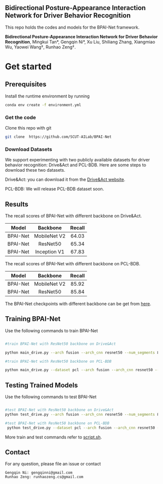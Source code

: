 ## Bidirectional Posture-Appearance Interaction Network for Driver Behavior Recognition



This repo holds the codes and models for the BPAI-Net framework.

**Bidirectional Posture-Appearance Interaction Network for Driver Behavior Recognition**, Mingkui Tan\*, Gengqin Ni\*, Xu Liu, Shiliang Zhang, Xiangmiao Wu, Yaowei Wang†, Runhao Zeng†.



# Get started


## Prerequisites

Install the runtime environment by running 

```bash
conda env create -f environment.yml
```



### Get the code

Clone this repo with git

```bash
git clone  https://github.com/SCUT-AILab/BPAI-Net
```

 

### Download Datasets

We support experimenting with two publicly available datasets for driver behavior recognition: Drive&Act and PCL-BDB. Here are some steps to download these two datasets.

Drive&Act: you can download it from the [Drive&Act website](https://www.driveandact.com/ ).

PCL-BDB: We will release PCL-BDB dataset soon.



## Results

The recall scores of BPAI-Net with different backbone on Drive&Act.

| Model  |   Backbone   |  Recall |
| :----: | :----------: |  :----: |
|  BPAI-Net  | MobileNet V2 |   64.03  |
|  BPAI-Net  |   ResNet50   |  65.34  |
|  BPAI-Net  | Inception V1 |  67.83  |

The recall scores of BPAI-Net with different backbone on PCL-BDB.

| Model  |   Backbone   |  Recall |
| :----: | :----------: |  :----: |
|  BPAI-Net  | MobileNet V2 | 85.92  |
|  BPAI-Net  |   ResNet50   | 85.84  |

The BPAI-Net checkpoints with different backbone can be get from [here](https://drive.google.com/drive/folders/1Oqpa0o5Dfkd8Qku3w25Ys69020aJk9CH?usp=sharing ).



## Training BPAI-Net

Use the following commands to train BPAI-Net

```bash

#train BPAI-Net with ResNet50 backbone on Drive&Act

python main_drive.py --arch fusion --arch_cnn resnet50 --num_segments 8  --xyc --first layer2  --dropout 0.8   --shift --mode train --root_model exp/test --root_log exp/test  --tune_from=pretrained/TSM_kinetics_RGB_resnet50_shift8_blockres_avg_segment8_e50.pth --gcn_pretrained=pretrained/st_gcn.kinetics.pt

#train BPAI-Net with ResNet50 backbone on PCL-BDB

python main_drive.py --dataset pcl --arch fusion --arch_cnn resnet50 --num_class 40 --num_segments 8 --first layer2 --xyc --batch-size 8 --dropout 0.8 --shift --mode train --root_model exp/test --root_log exp/test --root dataset/pcl-bdb/ --skeleton_json dataset/pcl-bdb/video_pose --tune_from=pretrained/TSM_kinetics_RGB_resnet50_shift8_blockres_avg_segment8_e50.pth --gcn_pretrained=pretrained/st_gcn.kinetics.pt --pcl_anno annotation(2)(1).json
```



## Testing Trained Models

 Use the following commands to test BPAI-Net

```bash

#test BPAI-Net with ResNet50 backbone on Drive&Act
python test_drive.py --arch fusion --arch_cnn resnet50 --num_segments 8 --xyc --first layer2 --shift --test_crops=1 --batch-size=8 --mode test --model_path tsm_new/exp/test/checkpoint.best.pth --root_log exp/test/

#test BPAI-Net with ResNet50 backbone on PCL-BDB
 python test_drive.py --dataset pcl --arch fusion --arch_cnn resnet50 --num_segments 8 --num_class 40 --first layer2 --xyc --test_crops=1 --batch-size=8 --mode test --model_path exp/test/checkpoint.best.pth --root_log exp/test --pcl_anno annotation(2)(1).json --root dataset/pcl-bdb/ --skeleton_json dataset/pcl-bdb/video_pose
```

 More train and test commands refer to [script.sh](https://github.com/SCUT-AILab/BPAI-Net/blob/main/script.sh).



## Contact

For any question, please file an issue or contact

```
Gengqin Ni: gengqinni@gmail.com
Runhao Zeng: runhaozeng.cs@gmail.com
```
